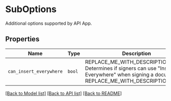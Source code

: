 # SubOptions

Additional options supported by API App.

## Properties
Name | Type | Description | Notes
------------ | ------------- | ------------- | -------------
| `can_insert_everywhere` | ```bool``` | REPLACE_ME_WITH_DESCRIPTION_BEGIN Determines if signers can use &quot;Insert Everywhere&quot; when signing a document. REPLACE_ME_WITH_DESCRIPTION_END |  [default to False] |

[[Back to Model list]](../README.md#documentation-for-models) [[Back to API list]](../README.md#documentation-for-api-endpoints) [[Back to README]](../README.md)

